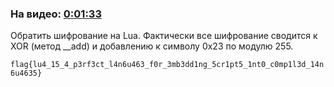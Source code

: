 ### На видео: [0:01:33](https://vk.com/video-114366489_456239197?t=0h01m33s)

Обратить шифрование на Lua. Фактически все шифрование сводится к XOR (метод __add) и добавлению к символу 0x23 по модулю 255.

`flag{lu4_15_4_p3rf3ct_l4n6u463_f0r_3mb3dd1ng_5cr1pt5_1nt0_c0mp1l3d_14n6u4635}`